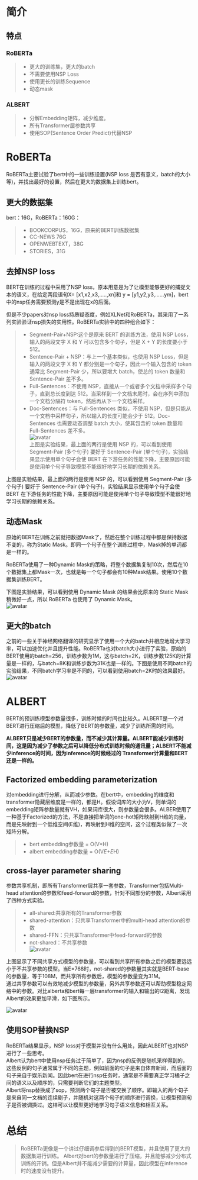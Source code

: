 # 简介
## 特点
### RoBERTa
> - 更大的训练集，更大的batch
> - 不需要使用NSP Loss
> - 使用更长的训练Sequence
> - 动态mask
### ALBERT
> - 分解Embedding矩阵，减少维度。
> - 所有Transformer层参数共享
> - 使用SOP(Sentence Order Predict)代替NSP
# RoBERTa  
RoBERTa主要试验了bert中的一些训练设置(NSP loss 是否有意义，batch的大小等)，并找出最好的设置，然后在更大的数据集上训练bert。  
## 更大的数据集  
bert：16G，RoBERTa：160G：
> - BOOKCORPUS，16G，原来的BERT训练数据集
> - CC-NEWS 76G
> - OPENWEBTEXT，38G
> - STORIES，31G
## 去掉NSP loss
BERT在训练的过程中采用了NSP loss，原本用意是为了让模型能够更好的捕捉文本的语义，在给定两段语句X= [x1,x2,x3,.....,xn]和 y = [y1,y2,y3,......ym]，bert中的nsp任务需要预测y是不是出现在x的后面。  

但是不少papers对nsp loss持质疑态度，例如XLNet和RoBERTa，其采用了一系列实验验证nsp损失的实用性。RoBERTa实验中的四种组合如下：
> - Segment-Pair+NSP:这个是原来 BERT 的训练方法，使用 NSP Loss，输入的两段文字 X 和 Y 可以包含多个句子，但是 X + Y 的长度要小于 512。
> - Sentence-Pair + NSP：与上一个基本类似，也使用 NSP Loss，但是输入的两段文字 X 和 Y 都分别是一个句子，因此一个输入包含的 token 通常比 Segment-Pair 少，所以要增大 batch，使总的 token 数量和 Sentence-Pair 差不多。
> - Full-Sentences：不使用 NSP，直接从一个或者多个文档中采样多个句子，直到总长度到达 512。当采样到一个文档末尾时，会在序列中添加一个文档分隔符 token，然后再从下一个文档采样。
> - Doc-Sentences：与 Full-Sentences 类似，不使用 NSP，但是只能从一个文档中采样句子，所以输入的长度可能会少于 512。Doc-Sentences 也需要动态调整 batch 大小，使其包含的 token 数量和 Full-Sentences 差不多。  
![avatar](https://escalader.github.io/pictures/nlpmodel/nspzy.png)  
上图是实验结果，最上面的两行是使用 NSP 的，可以看到使用 Segment-Pair (多个句子) 要好于 Sentence-Pair (单个句子)，实验结果显示使用单个句子会使 BERT 在下游任务的性能下降，主要原因可能是使用单个句子导致模型不能很好地学习长期的依赖关系。  

上图是实验结果，最上面的两行是使用 NSP 的，可以看到使用 Segment-Pair (多个句子) 要好于 Sentence-Pair (单个句子)，实验结果显示使用单个句子会使 BERT 在下游任务的性能下降，主要原因可能是使用单个句子导致模型不能很好地学习长期的依赖关系。

## 动态Mask  
原始的BERT在训练之前就把数据Mask了，然后在整个训练过程中都是保持数据不变的，称为Static Mask。即同一个句子在整个训练过程中，Mask掉的单词都是一样的。 

RoBERTa使用了一种Dynamic Mask的策略，将整个数据集复制10次，然后在10个数据集上都Mask一次，也就是每一个句子都会有10种Mask结果。使用10个数据集训练BERT。

下图是实验结果，可以看到使用 Dynamic Mask 的结果会比原来的 Static Mask 稍微好一点，所以 RoBERTa 也使用了 Dynamic Mask。  
![avatar](https://escalader.github.io/pictures/nlpmodel/dynamicmask.png)  
## 更大的batch  
之前的一些关于神经网络翻译的研究显示了使用一个大的batch并相应地增大学习率，可以加速优化并且提升性能。RoBERTa也对batch大小进行了实验，原始的BERT使用的batch=256，训练步数为1M，这与batch=2K，训练步数125K的计算量是一样的，与batch=8K和训练步数为31K也是一样的。下图是使用不同batch的实验结果，不同batch学习率是不同的，可以看到使用batch=2K时的效果最好。  
![avatar](https://escalader.github.io/pictures/nlpmodel/yzbatch.png)  
# ALBERT  
BERT的预训练模型参数量很多，训练时候的时间也比较久。ALBERT是一个对BERT进行压缩后的模型，降低了BERT的参数量，减少了训练所需的时间。  

<b>ALBERT只是减少BERT的参数量，而不减少其计算量。ALBERT能减少训练时间，这是因为减少了参数之后可以降低分布式训练时候的通讯量；ALBERT不能减少inference的时间，因为inference的时候经过的 Transformer计算量和BERT还是一样的。</b>  
## Factorized embedding parameterization  
对embedding进行分解，从而减少参数。在bert中，embedding的维度和transformer隐藏层维度是一样的，都是H。假设词库的大小为V，则单词的embedding矩阵参数量就有VH，如果词库很大，则参数量会很多。ALBER使用了一种基于Factorized的方法，不是直接把单词的one-hot矩阵映射到H维的向量，而是先映射到一个低维空间(E维)，再映射到H维的空间，这个过程类似做了一次矩阵分解。  
> - bert embedding参数量 = O(V*H)
> - albert embedding参数量 = O(V*E+E*H)

## cross-layer parameter sharing  
参数共享机制，即所有Transformer层共享一套参数，Transformer包括Multi-head attention的参数和feed-forward的参数，针对不同部分的参数，Albert采用了四种方式实验。
> - all-shared:共享所有的Transformer参数
> - shared-attention：只共享Transformer中的multi-head attention的参数
> - shared-FFN：只共享Transformer中feed-forward的参数
> - not-shared：不共享参数  
![avatar](https://escalader.github.io/pictures/nlpmodel/albsharepara.png)  

上图显示了不同共享方式模型的参数量，可以看到共享所有参数之后的模型要远远小于不共享参数的模型。当E=768时，not-shared的参数量其实就是BERT-base的参数量，等于108M，而共享所有参数后，模型的参数量变为31M。  
通过共享参数可以有效地减少模型的参数量，另外共享参数还可以帮助模型稳定网络中的参数。对比alberta和bert每一层transformer的输入和输出的l2距离，发现Albert的效果更加平滑，如下图所示。 

![avatar](https://escalader.github.io/pictures/nlpmodel/layerid.png)  
## 使用SOP替换NSP  
RoBERTa结果显示，NSP loss对于模型并没有什么用处，因此ALBERT也对NSP进行了一些思考。  
Albert认为bert中使用nsp任务过于简单了，因为nsp的反例是随机采样得到的，这些反例的句子通常属于不同的主题，例如前面的句子是来自体育新闻，而后面的句子来自于娱乐新闻。因此bert在进行nsp任务时，通常是不需要真正学习橘子之间的语义以及顺序的，只需要判断它们的主题类型。  
 Albert将nsp替换成了sop，预测两个句子是否被交换了顺序。即输入的两个句子是来自同一文档的连续剧子，并随机对这两个句子的顺序进行调换，让模型预测句子是否被调换过。这样可以让模型更好地学习句子语义信息和相互关系。
 # 总结
 > RoBERTa更像是一个讲过仔细调参后得到的BERT模型，并且使用了更大的数据集进行训练。
 > Albert对bert的参数量进行了压缩，并且能够减少分布式训练的开销。但是Albert并不能减少需要的计算量，因此模型在inference时的速度没有提升。





















